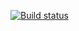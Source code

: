 [![Build status](https://ci.appveyor.com/api/projects/status/x715367o3tkytv4v?svg=true)](https://ci.appveyor.com/project/bezbiletniy/autotesthomework5-1)
